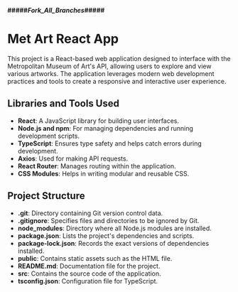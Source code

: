 **#####_Fork_All_Branches_#####**


# Met Art React App

This project is a React-based web application designed to interface with the Metropolitan Museum of Art's API, allowing users to explore and view various artworks. The application leverages modern web development practices and tools to create a responsive and interactive user experience.

## Libraries and Tools Used

- **React**: A JavaScript library for building user interfaces.
- **Node.js and npm**: For managing dependencies and running development scripts.
- **TypeScript**: Ensures type safety and helps catch errors during development.
- **Axios**: Used for making API requests.
- **React Router**: Manages routing within the application.
- **CSS Modules**: Helps in writing modular and reusable CSS.

## Project Structure

- **.git**: Directory containing Git version control data.
- **.gitignore**: Specifies files and directories to be ignored by Git.
- **node_modules**: Directory where all Node.js modules are installed.
- **package.json**: Lists the project's dependencies and scripts.
- **package-lock.json**: Records the exact versions of dependencies installed.
- **public**: Contains static assets such as the HTML file.
- **README.md**: Documentation file for the project.
- **src**: Contains the source code of the application.
- **tsconfig.json**: Configuration file for TypeScript.
